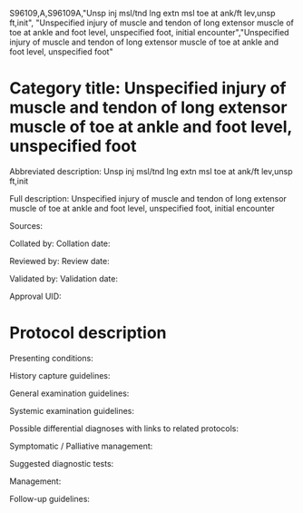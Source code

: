S96109,A,S96109A,"Unsp inj msl/tnd lng extn msl toe at ank/ft lev,unsp ft,init", "Unspecified injury of muscle and tendon of long extensor muscle of toe at ankle and foot level, unspecified foot, initial encounter","Unspecified injury of muscle and tendon of long extensor muscle of toe at ankle and foot level, unspecified foot"
# Category title: Unspecified injury of muscle and tendon of long extensor muscle of toe at ankle and foot level, unspecified foot

Abbreviated description: Unsp inj msl/tnd lng extn msl toe at ank/ft lev,unsp ft,init

Full description: Unspecified injury of muscle and tendon of long extensor muscle of toe at ankle and foot level, unspecified foot, initial encounter

Sources:

Collated by:
Collation date:

Reviewed by:
Review date:

Validated by:
Validation date:

Approval UID:

# Protocol description

Presenting conditions:

History capture guidelines:

General examination guidelines:

Systemic examination guidelines:

Possible differential diagnoses with links to related protocols:

Symptomatic / Palliative management:

Suggested diagnostic tests:

Management:

Follow-up guidelines:
